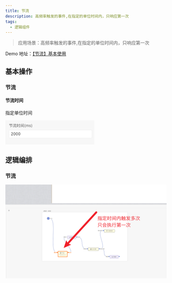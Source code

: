 ```yaml
---
title: 节流
description: 高频率触发的事件,在指定的单位时间内，只响应第一次
tags:
  - 逻辑组件
---
```


> 应用场景：高频率触发的事件,在指定的单位时间内，只响应第一次

Demo 地址：[【节流】基本使用](https://my.mybricks.world/mybricks-pc-page/index.html?id=512483201536069)

## 基本操作

### 节流

#### 节流时间

指定单位时间

![image](./img/image-1.png)

## 逻辑编排

### 节流

![image](./img//image-2.png)
